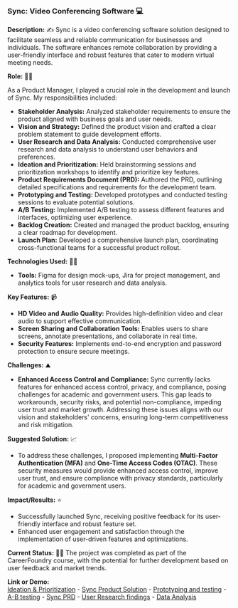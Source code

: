 ### Sync: Video Conferencing Software 💻

**Description:**  ✍️
Sync is a video conferencing software solution designed to facilitate seamless and reliable communication for businesses and individuals. The software enhances remote collaboration by providing a user-friendly interface and robust features that cater to modern virtual meeting needs.

**Role:**  👨‍🏭

As a Product Manager, I played a crucial role in the development and launch of Sync. My responsibilities included:

- **Stakeholder Analysis:** Analyzed stakeholder requirements to ensure the product aligned with business goals and user needs.
- **Vision and Strategy:** Defined the product vision and crafted a clear problem statement to guide development efforts.
- **User Research and Data Analysis:** Conducted comprehensive user research and data analysis to understand user behaviors and preferences.
- **Ideation and Prioritization:** Held brainstorming sessions and prioritization workshops to identify and prioritize key features.
- **Product Requirements Document (PRD):** Authored the PRD, outlining detailed specifications and requirements for the development team.
- **Prototyping and Testing:** Developed prototypes and conducted testing sessions to evaluate potential solutions.
- **A/B Testing:** Implemented A/B testing to assess different features and interfaces, optimizing user experience.
- **Backlog Creation:** Created and managed the product backlog, ensuring a clear roadmap for development.
- **Launch Plan:** Developed a comprehensive launch plan, coordinating cross-functional teams for a successful product rollout.

**Technologies Used:**  🧑‍💻
- **Tools:** Figma for design mock-ups, Jira for project management, and analytics tools for user research and data analysis.

**Key Features:** 📹
- **HD Video and Audio Quality:** Provides high-definition video and clear audio to support effective communication.
- **Screen Sharing and Collaboration Tools:** Enables users to share screens, annotate presentations, and collaborate in real time.
- **Security Features:** Implements end-to-end encryption and password protection to ensure secure meetings.

**Challenges:**  ⛰️
- **Enhanced Access Control and Compliance:** Sync currently lacks features for enhanced access control, privacy, and compliance, posing challenges for academic and government users. This gap leads to workarounds, security risks, and potential non-compliance, impeding user trust and market growth. Addressing these issues aligns with our vision and stakeholders' concerns, ensuring long-term competitiveness and risk mitigation.

**Suggested Solution:**  📈
- To address these challenges, I proposed implementing **Multi-Factor Authentication (MFA)** and **One-Time Access Codes (OTAC)**. These security measures would provide enhanced access control, improve user trust, and ensure compliance with privacy standards, particularly for academic and government users.

**Impact/Results:**  ⭐
- Successfully launched Sync, receiving positive feedback for its user-friendly interface and robust feature set.
- Enhanced user engagement and satisfaction through the implementation of user-driven features and optimizations.

**Current Status:**  👨‍🎓
The project was completed as part of the CareerFoundry course, with the potential for further development based on user feedback and market trends.

**Link or Demo:**  
[Ideation & Prioritization](https://github.com/user-attachments/files/16495543/Task.2.5.Ideation.Prioritization.pdf) - 
[Sync Product Solution](https://github.com/user-attachments/files/16495553/Task.2.6.Sync.Product.Solution.pdf) - 
[Prototyping and testing](https://github.com/user-attachments/files/16495562/Task.3.2.Prototyping.and.testing.pdf) - 
[A-B testing](https://github.com/user-attachments/files/16495572/Task.3.3.A-B.testing.pdf) - 
[Sync PRD](https://github.com/user-attachments/files/16495580/Task.3.5.PRD.pdf) - 
[User Research findings](https://github.com/user-attachments/files/16503376/Task.2.4.Research.findings.pdf) - 
[Data Analysis](https://github.com/user-attachments/files/16503374/Task.2.3.Data.Analysis.pdf)

